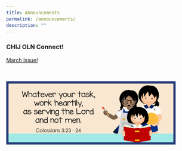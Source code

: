 ```yaml
---
title: Announcements
permalink: /announcements/
description: ""
---
```

### CHIJ OLN Connect! 
<a href="/files/2023Connect/OLN_Connect_P003 (1).pdf" target="_blank" rel="noopener">March Issue!</a>
<br><br><br>

<img src="/images/Banner and Logo/WEBSITE BANNER 202301.jpg" style="width:90%; height:90%;" alt="School Theme 2023" class="center">